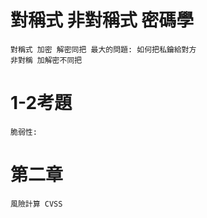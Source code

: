 # 對稱式 非對稱式 密碼學
```
對稱式 加密 解密同把 最大的問題: 如何把私鑰給對方
非對稱 加解密不同把
```

# 1-2考題
```
脆弱性: 
```
# 第二章
```
風險計算 CVSS
```
